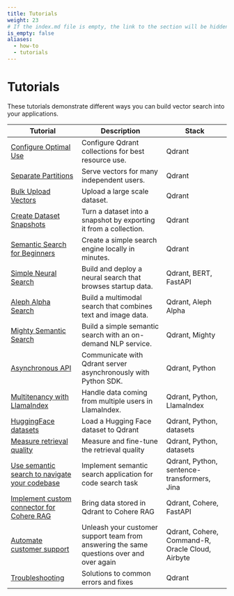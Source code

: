 ```yaml
---
title: Tutorials
weight: 23
# If the index.md file is empty, the link to the section will be hidden from the sidebar
is_empty: false
aliases:
  - how-to
  - tutorials
---
```


# Tutorials 

These tutorials demonstrate different ways you can build vector search into your applications. 

| Tutorial                                                                        | Description                                                                              | Stack                                            |   
|---------------------------------------------------------------------------------|------------------------------------------------------------------------------------------|--------------------------------------------------|
| [Configure Optimal Use](../tutorials/optimize/)                                 | Configure Qdrant collections for best resource use.                                      | Qdrant                                           |  
| [Separate Partitions](../tutorials/multiple-partitions/)                        | Serve vectors for many independent users.                                                | Qdrant                                           |   
| [Bulk Upload Vectors](../tutorials/bulk-upload/)                                | Upload a large scale dataset.                                                            | Qdrant                                           | 
| [Create Dataset Snapshots](../tutorials/create-snapshot/)                       | Turn a dataset into a snapshot by exporting it from a collection.                        | Qdrant                                           | 
| [Semantic Search for Beginners](../tutorials/search-beginners/)                 | Create a simple search engine locally in minutes.                                        | Qdrant                                           | 
| [Simple Neural Search](../tutorials/neural-search/)                             | Build and deploy a neural search that browses startup data.                              | Qdrant, BERT, FastAPI                            | 
| [Aleph Alpha Search](../tutorials/aleph-alpha-search/)                          | Build a multimodal search that combines text and image data.                             | Qdrant, Aleph Alpha                              | 
| [Mighty Semantic Search](../tutorials/mighty/)                                  | Build a simple semantic search with an on-demand NLP service.                            | Qdrant, Mighty                                   | 
| [Asynchronous API](../tutorials/async-api/)                                     | Communicate with Qdrant server asynchronously with Python SDK.                           | Qdrant, Python                                   |
| [Multitenancy with LlamaIndex](../tutorials/llama-index-multitenancy/)          | Handle data coming from multiple users in LlamaIndex.                                    | Qdrant, Python, LlamaIndex                       |
| [HuggingFace datasets](../tutorials/huggingface-datasets/)                      | Load a Hugging Face dataset to Qdrant                                                    | Qdrant, Python, datasets                         |
| [Measure retrieval quality](../tutorials/retrieval-quality/)                    | Measure and fine-tune the retrieval quality                                              | Qdrant, Python, datasets                         |
| [Use semantic search to navigate your codebase](../tutorials/code-search/)      | Implement semantic search application for code search task                               | Qdrant, Python, sentence-transformers, Jina      |
| [Implement custom connector for Cohere RAG](../tutorials/cohere-rag-connector/) | Bring data stored in Qdrant to Cohere RAG                                                | Qdrant, Cohere, FastAPI                          |
| [Automate customer support](../tutorials/customer-support-oci-cohere-airbyte/)  | Unleash your customer support team from answering the same questions over and over again | Qdrant, Cohere, Command-R, Oracle Cloud, Airbyte |
| [Troubleshooting](../tutorials/common-errors/)                                  | Solutions to common errors and fixes                                                     | Qdrant                                           |
